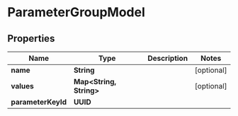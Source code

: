 

# ParameterGroupModel


## Properties

| Name | Type | Description | Notes |
|------------ | ------------- | ------------- | -------------|
|**name** | **String** |  |  [optional] |
|**values** | **Map&lt;String, String&gt;** |  |  [optional] |
|**parameterKeyId** | **UUID** |  |  |



